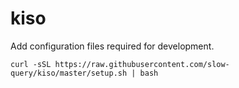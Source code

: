 # kiso

Add configuration files required for development.

```shell
curl -sSL https://raw.githubusercontent.com/slow-query/kiso/master/setup.sh | bash
```
